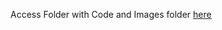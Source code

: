 Access Folder with Code and Images folder [here]([url](https://drive.google.com/drive/folders/1gN3i3x5G72V636mmWIMhZWi1MMrNPrpH?usp=sharing))
